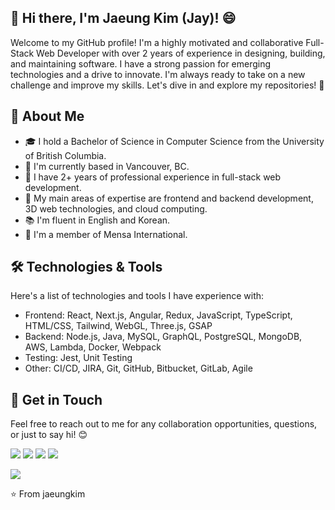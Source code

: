 ## 👋 Hi there, I'm Jaeung Kim (Jay)! 😄

Welcome to my GitHub profile! I'm a highly motivated and collaborative Full-Stack Web Developer with over 2 years of experience in designing, building, and maintaining software. I have a strong passion for emerging technologies and a drive to innovate. I'm always ready to take on a new challenge and improve my skills. Let's dive in and explore my repositories! 🚀

## 🌟 About Me

* 🎓 I hold a Bachelor of Science in Computer Science from the University of British Columbia.
* 📌 I'm currently based in Vancouver, BC.
* 💼 I have 2+ years of professional experience in full-stack web development.
* 🎯 My main areas of expertise are frontend and backend development, 3D web technologies, and cloud computing.
* 📚 I'm fluent in English and Korean.
* 🏅 I'm a member of Mensa International.

## 🛠️ Technologies & Tools

Here's a list of technologies and tools I have experience with:

* Frontend: React, Next.js, Angular, Redux, JavaScript, TypeScript, HTML/CSS, Tailwind, WebGL, Three.js, GSAP
* Backend: Node.js, Java, MySQL, GraphQL, PostgreSQL, MongoDB, AWS, Lambda, Docker, Webpack
* Testing: Jest, Unit Testing
* Other: CI/CD, JIRA, Git, GitHub, Bitbucket, GitLab, Agile

<!-- ## 📈 GitHub Stats

[![Jaeung's GitHub stats](https://github-readme-stats.vercel.app/api?username=jaeungkim&theme=tokyonight)](https://github.com/jaeungkim/github-readme-stats)

[![Top Languages](https://github-readme-stats.vercel.app/api/top-langs/?username=jaeungkim&layout=compact&theme=tokyonight)](https://github.com/jaeungkim/github-readme-stats)
 -->

## 📮 Get in Touch

Feel free to reach out to me for any collaboration opportunities, questions, or just to say hi! 😊

[![][website]](https://www.jaeungkim.com)
[![][linkedin]](https://www.linkedin.com/in/jaeungkim0526/)
[![][mail]](mailto:jaewoongkim95@gmail.com)
[![][blog]](https://jaeungkim.com/blog)

![](https://komarev.com/ghpvc/?username=jaeungkim&color=dc143c)

⭐️ From jaeungkim

<!---------------------------
---------------------------->

[website]: https://img.shields.io/badge/Portfolio-742ddd?style=flat&logoColor=white&logo=QuickLook
[linkedin]: https://img.shields.io/badge/LinkedIn-2867b2?style=flat&logoColor=white&logo=LinkedIn
[blog]: https://img.shields.io/badge/Blog-20c997?style=flat&logoColor=white&logo=GitBook
[mail]: https://img.shields.io/badge/Mail-ea4335?style=flat&logoColor=white&logo=Gmail
